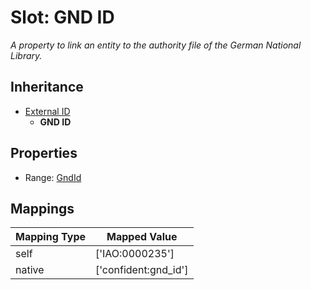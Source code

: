 # Slot: GND ID
_A property to link an entity to the authority file of the German National Library._




## Inheritance

* [External ID](external_id.md)
    * **GND ID**



## Properties

 * Range: [GndId](GndId.md)



## Mappings

| Mapping Type | Mapped Value |
| ---  | ---  |
| self | ['IAO:0000235'] |
| native | ['confident:gnd_id'] |







